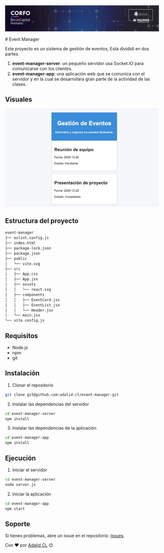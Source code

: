 ![Logo](event-manager-app/src/assets/logo.jpeg)

# Event Manager

Este proyecto es un sistema de gestión de eventos, Esta divididi en dos partes.

1. **event-manager-server**: un pequeño servidor usa Socket.IO para comunicarse con los clientes.
2. **event-manager-app**: una aplicación web que se comunica con el servidor y en la cual se desarrollara gran parte de la actividad de las clases.

## Visuales

![inicio](event-manager-app/src/assets/inicio.jpeg)

## Estructura del proyecto

```bash
event-manager
├── eslint.config.js
├── index.html
├── package-lock.json
├── package.json
├── public
│   └── vite.svg
├── src
│   ├── App.css
│   ├── App.jsx
│   ├── assets
│   │   └── react.svg
│   ├── components
│   │   ├── EventCard.jsx
│   │   ├── EventList.jsx
│   │   └── Header.jsx
│   └── main.jsx
└── vite.config.js
```

## Requisitos

- Node.js
- npm
- git

## Instalación

1. Clonar el repositorio

```bash
git clone git@github.com:adalid-cl/event-manager.git
```

2. Instalar las dependencias del servidor

```bash
cd event-manager-server
npm install
```

3. Instalar las dependencias de la aplicación

```bash
cd event-manager-app
npm install
```

## Ejecución

1. Iniciar el servidor

```bash
cd event-manager-server
node server.js
```

2. Iniciar la aplicación

```bash
cd event-manager-app
npm start
```

## Soporte

Si tienes problemas, abre un issue en el repositorio: [Issues](https://github.com/adalid-cl/ESPECIALIZACION_FRONTEND_M4_AE2/issues).

Con ❤️ por [Adalid CL](https://github.com/adalid-cl) 😊
